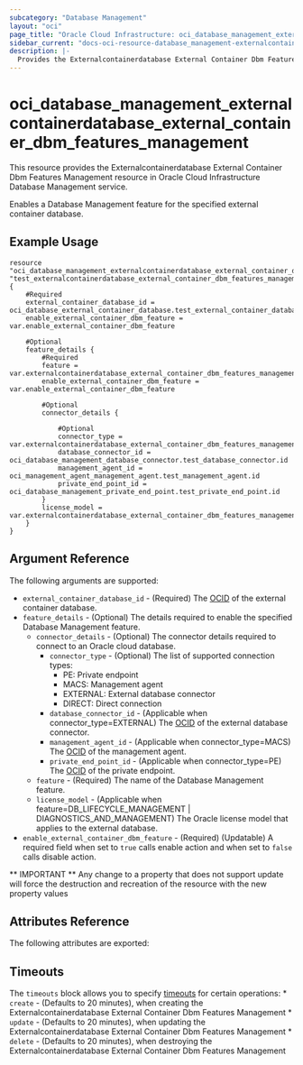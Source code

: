 ```yaml
---
subcategory: "Database Management"
layout: "oci"
page_title: "Oracle Cloud Infrastructure: oci_database_management_externalcontainerdatabase_external_container_dbm_features_management"
sidebar_current: "docs-oci-resource-database_management-externalcontainerdatabase_external_container_dbm_features_management"
description: |-
  Provides the Externalcontainerdatabase External Container Dbm Features Management resource in Oracle Cloud Infrastructure Database Management service
---
```


# oci_database_management_externalcontainerdatabase_external_container_dbm_features_management
This resource provides the Externalcontainerdatabase External Container Dbm Features Management resource in Oracle Cloud Infrastructure Database Management service.

Enables a Database Management feature for the specified external container database.


## Example Usage

```hcl
resource "oci_database_management_externalcontainerdatabase_external_container_dbm_features_management" "test_externalcontainerdatabase_external_container_dbm_features_management" {
	#Required
	external_container_database_id = oci_database_external_container_database.test_external_container_database.id
	enable_external_container_dbm_feature = var.enable_external_container_dbm_feature

	#Optional
	feature_details {
		#Required
		feature = var.externalcontainerdatabase_external_container_dbm_features_management_feature_details_feature
		enable_external_container_dbm_feature = var.enable_external_container_dbm_feature

		#Optional
		connector_details {

			#Optional
			connector_type = var.externalcontainerdatabase_external_container_dbm_features_management_feature_details_connector_details_connector_type
			database_connector_id = oci_database_management_database_connector.test_database_connector.id
			management_agent_id = oci_management_agent_management_agent.test_management_agent.id
			private_end_point_id = oci_database_management_private_end_point.test_private_end_point.id
		}
		license_model = var.externalcontainerdatabase_external_container_dbm_features_management_feature_details_license_model
	}
}
```

## Argument Reference

The following arguments are supported:

* `external_container_database_id` - (Required) The [OCID](https://docs.cloud.oracle.com/iaas/Content/General/Concepts/identifiers.htm) of the external container database.
* `feature_details` - (Optional) The details required to enable the specified Database Management feature.
	* `connector_details` - (Optional) The connector details required to connect to an Oracle cloud database.
		* `connector_type` - (Optional) The list of supported connection types:
			* PE: Private endpoint
			* MACS: Management agent
			* EXTERNAL: External database connector
			* DIRECT: Direct connection 
		* `database_connector_id` - (Applicable when connector_type=EXTERNAL) The [OCID](https://docs.cloud.oracle.com/iaas/Content/General/Concepts/identifiers.htm) of the external database connector.
		* `management_agent_id` - (Applicable when connector_type=MACS) The [OCID](https://docs.cloud.oracle.com/iaas/Content/General/Concepts/identifiers.htm) of the management agent.
		* `private_end_point_id` - (Applicable when connector_type=PE) The [OCID](https://docs.cloud.oracle.com/iaas/Content/General/Concepts/identifiers.htm) of the private endpoint.
	* `feature` - (Required) The name of the Database Management feature.
	* `license_model` - (Applicable when feature=DB_LIFECYCLE_MANAGEMENT | DIAGNOSTICS_AND_MANAGEMENT) The Oracle license model that applies to the external database. 
* `enable_external_container_dbm_feature` - (Required) (Updatable) A required field when set to `true` calls enable action and when set to `false` calls disable action.


** IMPORTANT **
Any change to a property that does not support update will force the destruction and recreation of the resource with the new property values

## Attributes Reference

The following attributes are exported:


## Timeouts

The `timeouts` block allows you to specify [timeouts](https://registry.terraform.io/providers/oracle/oci/latest/docs/guides/changing_timeouts) for certain operations:
	* `create` - (Defaults to 20 minutes), when creating the Externalcontainerdatabase External Container Dbm Features Management
	* `update` - (Defaults to 20 minutes), when updating the Externalcontainerdatabase External Container Dbm Features Management
	* `delete` - (Defaults to 20 minutes), when destroying the Externalcontainerdatabase External Container Dbm Features Management

